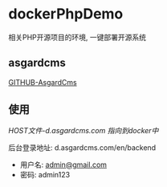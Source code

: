 # dockerPhpDemo
相关PHP开源项目的环境, 一键部署开源系统

## asgardcms

[GITHUB-AsgardCms](https://github.com/AsgardCms/Platform)

## 使用

*HOST文件-d.asgardcms.com 指向到docker中*

后台登录地址: d.asgardcms.com/en/backend

- 用户名: admin@gmail.com
- 密码:   admin123

